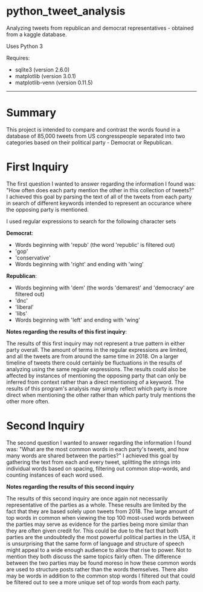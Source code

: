 # python_tweet_analysis
Analyzing tweets from republican and democrat representatives - obtained from a kaggle database.

Uses Python 3

Requires:
  - sqlite3 (version 2.6.0)
  - matplotlib (version 3.0.1)
  - matplotlib-venn (version 0.11.5)

---

<h1>Summary</h1>

This project is intended to compare and contrast the words found in a database of 85,000 tweets from US congresspeople separated into two categories based on their political party - Democrat or Republican.


<h1>First Inquiry</h1>

The first question I wanted to answer regarding the information I found was:  "How often does each party mention the other in this collection of tweets?"  I achieved this goal by parsing the text of all of the tweets from each party in search of different keywords intended to represent an occurance where the opposing party is mentioned.

I used regular expressions to search for the following character sets

**Democrat**:
  - Words beginning with 'repub' (the word 'republic' is filtered out)
  - 'gop'
  - 'conservative'
  - Words beginning with 'right' and ending with 'wing'
    
**Republican**:
  - Words beginning with 'dem' (the words 'demarest' and 'democracy' are filtered out)
  - 'dnc'
  - 'liberal'
  - 'libs'
  - Words beginning with 'left' and ending with 'wing'

**Notes regarding the results of this first inquiry**:

The results of this first inquiry may not represent a true pattern in either party overall.  The amount of terms in the regular expressions are limited, and all the tweets are from around the same time in 2018.  On a larger timeline of tweets there could certainly be fluctuations in the results of analyzing using the same regular expressions.  The results could also be affected by instances of mentioning the opposing party that can only be inferred from context rather than a direct mentioning of a keyword.  The results of this program's analysis may simply reflect which party is more direct when mentioning the other rather than which party truly mentions the other more often.

<h1>Second Inquiry</h1>

The second question I wanted to answer regarding the information I found was:  "What are the most common words in each party's tweets, and how many words are shared between the parties?"  I achieved this goal by gathering the text from each and every tweet, splitting the strings into individual words based on spacing, filtering out common stop-words, and counting instances of each word used.

**Notes regarding the results of this second inquiry**

The results of this second inquiry are once again not necessarily representative of the parties as a whole.  These results are limited by the fact that they are based solely upon tweets from 2018.  The large amount of top words in common when viewing the top 100 most-used words between the parties may serve as evidence for the parties being more similar than they are often given credit for.  This could be due to the fact that both parties are the undoubtedly the most powerful political parties in the USA, it is unsurprising that the same form of language and structure of speech might appeal to a wide enough audience to allow that rise to power.  Not to mention they both discuss the same topics fairly often.  The difference between the two parties may be found moreso in how these common words are used to structure posts rather than the words themselves.  There also may be words in addition to the common stop words I filtered out that could be filtered out to see a more unique set of top words from each party.
